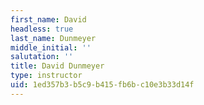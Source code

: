 ```yaml
---
first_name: David
headless: true
last_name: Dunmeyer
middle_initial: ''
salutation: ''
title: David Dunmeyer
type: instructor
uid: 1ed357b3-b5c9-b415-fb6b-c10e3b33d14f
---
```


